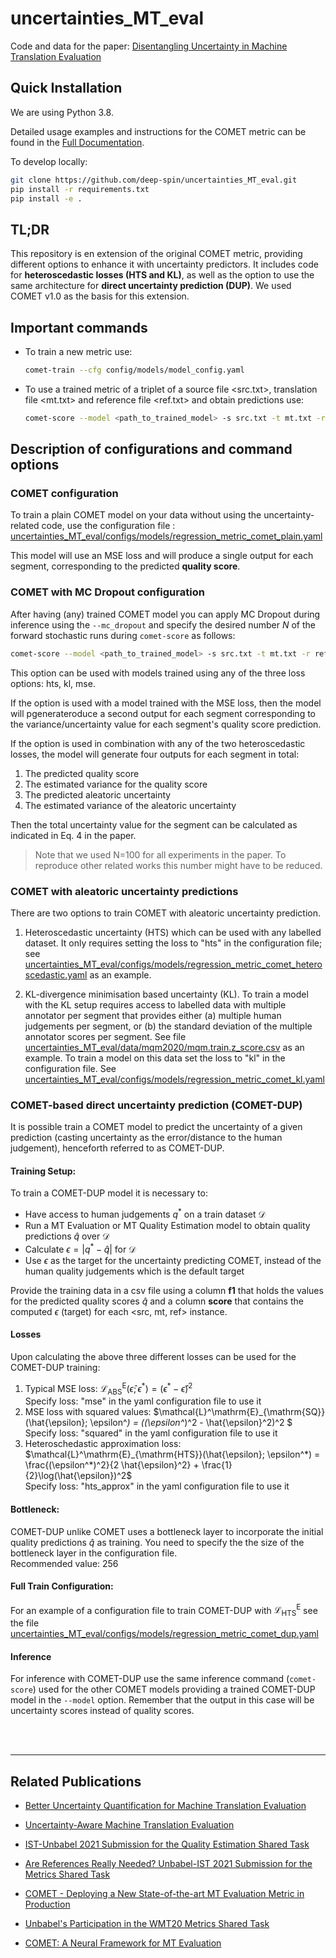 # uncertainties_MT_eval
Code and data for the paper: [Disentangling Uncertainty in Machine Translation Evaluation](https://arxiv.org/pdf/2204.06546.pdf)


## Quick Installation

We are using Python 3.8.

Detailed usage examples and instructions for the COMET metric can be found in the [Full Documentation](https://unbabel.github.io/COMET/html/index.html).

To develop locally:
```bash
git clone https://github.com/deep-spin/uncertainties_MT_eval.git
pip install -r requirements.txt
pip install -e .
```

## TL;DR

This repository is en extension of the original COMET metric, providing different options to enhance it with uncertainty predictors. It includes code for **heteroscedastic losses (HTS and KL)**, as well as the option to use the same architecture for **direct uncertainty prediction (DUP)**. 
We used COMET v1.0 as the basis for this extension. 

## Important commands

- To train a new metric use:

    ```bash
    comet-train --cfg config/models/model_config.yaml
    ```

- To use a trained metric of a triplet of a source file <src.txt>, translation file <mt.txt> and reference file <ref.txt> and obtain predictions use:

    ```bash
    comet-score --model <path_to_trained_model> -s src.txt -t mt.txt -r ref.txt
    ```

## Description of configurations and command options

### COMET configuration
To train a plain COMET model on your data without using the uncertainty-related code, use the configuration file :
[uncertainties_MT_eval/configs/models/regression_metric_comet_plain.yaml](../uncertainties_MT_eval/configs/models/regression_metric_comet_plain.yaml)

This model will use an MSE loss and will produce a single output for each segment, corresponding to the predicted **quality score**.

### COMET with MC Dropout configuration

After having (any) trained COMET model you can apply MC Dropout during inference using the ```--mc_dropout``` and specify the desired number *N* of the forward stochastic runs during ```comet-score``` as follows:

```bash
comet-score --model <path_to_trained_model> -s src.txt -t mt.txt -r ref.txt --mc_dropout N
```


This option can be used with models trained using any of the three loss options: hts, kl, mse.

If the option is used with a model trained with the MSE loss, then the model will pgenerateroduce a second output for each segment corresponding to the variance/uncertainty value for each segment's quality score prediction.

If the option is used in combination with any of the two heteroscedastic losses, the model will generate four outputs for each segment in total:
1. The predicted quality score
2. The estimated variance for the quality score
3. The predicted aleatoric uncertainty 
4. The estimated variance of the aleatoric uncertainty 

Then the total uncertainty value for the segment can be calculated as indicated in Eq. 4 in the paper.


>Note that we used N=100 for all experiments in the paper. To reproduce other related works this number might have to be reduced.

### COMET with aleatoric uncertainty predictions

There are two options to train COMET with aleatoric uncertainty prediction. 

1. Heteroscedastic uncertainty (HTS) which can be used with any labelled dataset. It only requires setting the loss to "hts" in the configuration file; see [uncertainties_MT_eval/configs/models/regression_metric_comet_heteroscedastic.yaml](../uncertainties_MT_eval/configs/models/regression_metric_comet_heteroscedastic.yaml) as an example.

2. KL-divergence minimisation based uncertainty (KL). To train a model with the KL setup requires access to labelled data with multiple annotator per segment that provides either (a) multiple human judgements per segment, or (b) the standard deviation of the multiple annotator scores per segment. See file [uncertainties_MT_eval/data/mqm2020/mqm.train.z_score.csv](uncertainties_MT_eval/data/mqm2020/mqm.train.z_score.csv) as an example. 
To train a model on this data set the loss to "kl" in the configuration file. See [uncertainties_MT_eval/configs/models/regression_metric_comet_kl.yaml](../uncertainties_MT_eval/configs/models/regression_metric_comet_kl.yaml)


### COMET-based direct uncertainty prediction (COMET-DUP)

It is possible train a COMET model to predict the uncertainty of a given prediction (casting uncertainty as the error/distance to the human judgement), henceforth referred to as COMET-DUP. 

#### **Training Setup:**

To train a COMET-DUP model it is necessary to:

- Have access to human judgements $q^*$ on a train dataset $\mathcal{D}$  
- Run a MT Evaluation or MT Quality Estimation model to obtain quality predictions  $\hat{q}$ over $\mathcal{D}$
- Calculate $\epsilon = |q^*-\hat{q}|$ for $\mathcal{D}$
- Use $\epsilon$ as the target for the uncertainty predicting COMET, instead of the human quality judgements which is the default target

Provide the training data in a csv file using a column **f1** that holds the values for the predicted quality scores $\hat{q}$ and a column **score** that contains the computed $\epsilon$ (target) for each <src, mt, ref> instance.

#### **Losses**

Upon calculating the above three different losses can be used for the COMET-DUP training:

1. Typical MSE loss: $\mathcal{L}^\mathrm{E}_{\mathrm{ABS}}(\hat{\epsilon}; \epsilon^*) = (\epsilon^* - \hat{\epsilon})^2$\
Specify loss: "mse" in the yaml configuration file to use it
2. MSE loss with squared values: 
   $\mathcal{L}^\mathrm{E}_{\mathrm{SQ}}(\hat{\epsilon}; \epsilon^*) = ((\epsilon^*)^2 - \hat{\epsilon}^2)^2 $
Specify loss: "squared" in the yaml configuration file to use it
3. Heteroschedastic approximation loss:  
$\mathcal{L}^\mathrm{E}_{\mathrm{HTS}}(\hat{\epsilon}; \epsilon^*) = \frac{(\epsilon^*)^2}{2 \hat{\epsilon}^2} + \frac{1}{2}\log(\hat{\epsilon})^2$  
Specify loss: "hts_approx" in the yaml configuration file to use it

#### **Bottleneck**:
COMET-DUP unlike COMET uses a bottleneck layer to incorporate the initial quality predictions $\hat{q}$ as training. You need to specify the the size of the bottleneck layer in the configuration file.  
Recommended value: 256


#### **Full Train Configuration**:
For an example of a configuration file to train COMET-DUP with $\mathcal{L}^\mathrm{E}_{\mathrm{HTS}}$ see the file [uncertainties_MT_eval/configs/models/regression_metric_comet_dup.yaml](../uncertainties_MT_eval/configs/models/regression_metric_comet_dup.yaml)


#### **Inference**

For inference with COMET-DUP use the same inference command (`comet-score`) used for the other COMET models providing a trained COMET-DUP model in the `--model` option. Remember that the output in this case will be uncertainty scores instead of quality scores.

<br>
</br>

***

## Related Publications

- [Better Uncertainty Quantification for Machine Translation Evaluation](https://arxiv.org/pdf/2204.06546.pdf)

- [Uncertainty-Aware Machine Translation Evaluation](https://aclanthology.org/2021.findings-emnlp.330/) 

- [IST-Unbabel 2021 Submission for the Quality Estimation Shared Task](https://aclanthology.org/2021.wmt-1.102/)

- [Are References Really Needed? Unbabel-IST 2021 Submission for the Metrics Shared Task](http://statmt.org/wmt21/pdf/2021.wmt-1.111.pdf)

- [COMET - Deploying a New State-of-the-art MT Evaluation Metric in Production](https://www.aclweb.org/anthology/2020.amta-user.4)

- [Unbabel's Participation in the WMT20 Metrics Shared Task](https://aclanthology.org/2020.wmt-1.101/)

- [COMET: A Neural Framework for MT Evaluation](https://www.aclweb.org/anthology/2020.emnlp-main.213)
